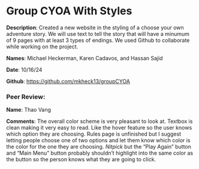 # Group CYOA With Styles

**Description**: Created a new website in the styling of a choose your own adventure story. We will use text to tell the story that will have a minumum of 9 pages with at least 3 types of endings. We used Github to collaborate while working on the project.

**Names**: Michael Heckerman, Karen Cadavos, and Hassan Sajid

**Date**: 10/16/24

**Github**: https://github.com/mkheck13/groupCYOA

### Peer Review:  

**Name**: Thao Vang

**Comments**: The overall color scheme is very pleasant to look at. Textbox is clean making it very easy to read. Like the hover feature so the user knows which option they are choosing. Rules page is unfinished but I suggest letting people choose one of two options and let them know which color is the color for the one they are choosing. *Nitpick* but the “Play Again” button and “Main Menu” button probably shouldn’t highlight into the same color as the button so the person knows what they are going to click.

